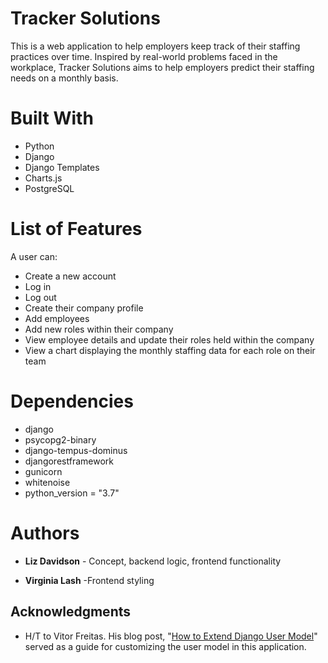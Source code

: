 # Tracker Solutions

This is a web application to help employers keep track of their staffing practices over time. Inspired by real-world problems faced in the workplace, Tracker Solutions aims to help employers predict their staffing needs on a monthly basis. 

# Built With

- Python
- Django
- Django Templates
- Charts.js
- PostgreSQL

# List of Features

A user can:

- Create a new account
- Log in
- Log out
- Create their company profile
- Add employees
- Add new roles within their company
- View employee details and update their roles held within the company
- View a chart displaying the monthly staffing data for each role on their team


# Dependencies

- django
- psycopg2-binary
- django-tempus-dominus
- djangorestframework
- gunicorn
- whitenoise
- python_version = "3.7"

# Authors

- **Liz Davidson** - Concept, backend logic, frontend functionality

- **Virginia Lash** -Frontend styling

## Acknowledgments

- H/T to Vitor Freitas. His blog post, "[How to Extend Django User Model](https://simpleisbetterthancomplex.com/tutorial/2016/07/22/how-to-extend-django-user-model.html)" served as a guide for customizing the user model in this application.
